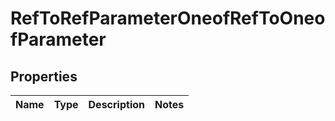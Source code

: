 

# RefToRefParameterOneofRefToOneofParameter


## Properties

| Name | Type | Description | Notes |
|------------ | ------------- | ------------- | -------------|



